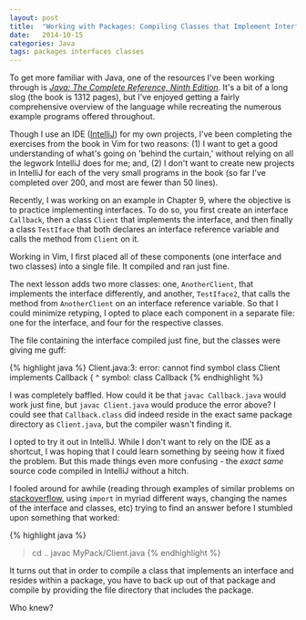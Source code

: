 ```yaml
---
layout: post
title:  "Working with Packages: Compiling Classes that Implement Interfaces"
date:   2014-10-15
categories: Java
tags: packages interfaces classes
--- 
```


To get more familiar with Java, one of the resources I've been working through is [*Java: The Complete Reference, Ninth Edition*][java_reference]. It's a bit of a long slog (the book is 1312 pages), but I've enjoyed getting a fairly comprehensive overview of the language while recreating the numerous example programs offered throughout.

Though I use an IDE ([IntelliJ][intellij]) for my own projects, I've been completing the exercises from the book in Vim for two reasons: (1) I want to get a good understanding of what's going on 'behind the curtain,' without relying on all the legwork IntelliJ does for me; and, (2) I don't want to create new projects in IntelliJ for each of the very small programs in the book (so far I've completed over 200, and most are fewer than 50 lines).

Recently, I was working on an example in Chapter 9, where the objective is to practice implementing interfaces. To do so, you first create an interface `Callback`, then a class `Client` that implements the interface, and then finally a class `TestIface` that both declares an interface reference variable and calls the method from `Client` on it. 

Working in Vim, I first placed all of these components (one interface and two classes) into a single file. It compiled and ran just fine.

The next lesson adds two more classes: one, `AnotherClient`, that implements the interface differently, and another, `TestIface2`, that calls the method from `AnotherClient` on an interface reference variable. So that I could minimize retyping, I opted to place each component in a separate file: one for the interface, and four for the respective classes.

The file containing the interface compiled just fine, but the classes were giving me guff:

{% highlight java %}
Client.java:3: error: cannot find symbol
class Client implements Callback {
                        ^
  symbol: class Callback
{% endhighlight %}

I was completely baffled. How could it be that `javac Callback.java` would work just fine, but `javac Client.java` would produce the error above? I could see that `Callback.class` did indeed reside in the exact same package directory as `Client.java`, but the compiler wasn't finding it.

I opted to try it out in IntelliJ. While I don't want to rely on the IDE as a shortcut, I was hoping that I could learn something by seeing how it fixed the problem. But this made things even more confusing - the *exact same* source code compiled in IntelliJ without a hitch. 

I fooled around for awhile (reading through examples of similar problems on [stackoverflow][stack_overflow], using `import` in myriad different ways, changing the names of the interface and classes, etc) trying to find an answer before I stumbled upon something that worked:

{% highlight java %}
> cd ..
> javac MyPack/Client.java
{% endhighlight %}

It turns out that in order to compile a class that implements an interface and resides within a package, you have to back up out of that package and compile by providing the file directory that includes the package. 

Who knew?

[java_reference]: http://www.amazon.com/Java-Complete-Reference-Ninth-Edition-ebook/dp/B00HSO0X6C
[intellij]: https://www.jetbrains.com/idea/
[stack_overflow]: http://stackoverflow.com/questions/16102893/cannot-find-symbol-saying-implemented-interface-not-found
